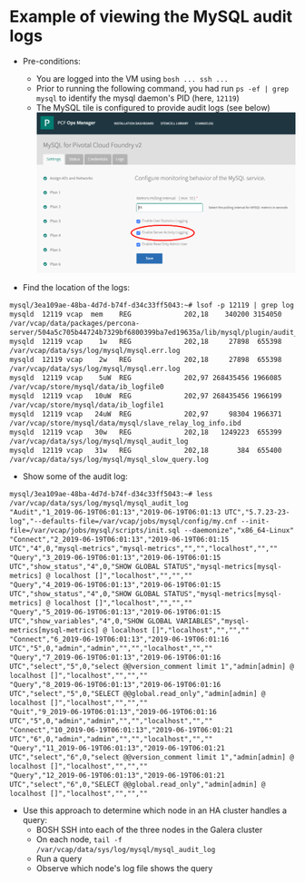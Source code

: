 # Example of viewing the MySQL audit logs

* Pre-conditions:
  - You are logged into the VM using `bosh ... ssh ...`
  - Prior to running the following command, you had run `ps -ef | grep mysql` to identify the mysql daemon's PID (here, `12119`)
  - The MySQL tile is configured to provide audit logs (see below)
    ![enable audit log](./ops_man_enable_audit_log.png)

* Find the location of the logs:

```
mysql/3ea109ae-48ba-4d7d-b74f-d34c33ff5043:~# lsof -p 12119 | grep log
mysqld  12119 vcap  mem    REG             202,18    340200 3154050 /var/vcap/data/packages/percona-server/504a5c705b44724b7329bf6800399ba7ed19635a/lib/mysql/plugin/audit_log.so
mysqld  12119 vcap    1w   REG             202,18     27898  655398 /var/vcap/data/sys/log/mysql/mysql.err.log
mysqld  12119 vcap    2w   REG             202,18     27898  655398 /var/vcap/data/sys/log/mysql/mysql.err.log
mysqld  12119 vcap    5uW  REG             202,97 268435456 1966085 /var/vcap/store/mysql/data/ib_logfile0
mysqld  12119 vcap   10uW  REG             202,97 268435456 1966199 /var/vcap/store/mysql/data/ib_logfile1
mysqld  12119 vcap   24uW  REG             202,97     98304 1966371 /var/vcap/store/mysql/data/mysql/slave_relay_log_info.ibd
mysqld  12119 vcap   30w   REG             202,18   1249223  655399 /var/vcap/data/sys/log/mysql/mysql_audit_log
mysqld  12119 vcap   31w   REG             202,18       384  655400 /var/vcap/data/sys/log/mysql/mysql_slow_query.log

```

* Show some of the audit log:

```
mysql/3ea109ae-48ba-4d7d-b74f-d34c33ff5043:~# less /var/vcap/data/sys/log/mysql/mysql_audit_log
"Audit","1_2019-06-19T06:01:13","2019-06-19T06:01:13 UTC","5.7.23-23-log","--defaults-file=/var/vcap/jobs/mysql/config/my.cnf --init-file=/var/vcap/jobs/mysql/scripts/init.sql --daemonize","x86_64-Linux"
"Connect","2_2019-06-19T06:01:13","2019-06-19T06:01:15 UTC","4",0,"mysql-metrics","mysql-metrics","","","localhost","",""
"Query","3_2019-06-19T06:01:13","2019-06-19T06:01:15 UTC","show_status","4",0,"SHOW GLOBAL STATUS","mysql-metrics[mysql-metrics] @ localhost []","localhost","","",""
"Query","4_2019-06-19T06:01:13","2019-06-19T06:01:15 UTC","show_status","4",0,"SHOW GLOBAL STATUS","mysql-metrics[mysql-metrics] @ localhost []","localhost","","",""
"Query","5_2019-06-19T06:01:13","2019-06-19T06:01:15 UTC","show_variables","4",0,"SHOW GLOBAL VARIABLES","mysql-metrics[mysql-metrics] @ localhost []","localhost","","",""
"Connect","6_2019-06-19T06:01:13","2019-06-19T06:01:16 UTC","5",0,"admin","admin","","","localhost","",""
"Query","7_2019-06-19T06:01:13","2019-06-19T06:01:16 UTC","select","5",0,"select @@version_comment limit 1","admin[admin] @ localhost []","localhost","","",""
"Query","8_2019-06-19T06:01:13","2019-06-19T06:01:16 UTC","select","5",0,"SELECT @@global.read_only","admin[admin] @ localhost []","localhost","","",""
"Quit","9_2019-06-19T06:01:13","2019-06-19T06:01:16 UTC","5",0,"admin","admin","","","localhost","",""
"Connect","10_2019-06-19T06:01:13","2019-06-19T06:01:21 UTC","6",0,"admin","admin","","","localhost","",""
"Query","11_2019-06-19T06:01:13","2019-06-19T06:01:21 UTC","select","6",0,"select @@version_comment limit 1","admin[admin] @ localhost []","localhost","","",""
"Query","12_2019-06-19T06:01:13","2019-06-19T06:01:21 UTC","select","6",0,"SELECT @@global.read_only","admin[admin] @ localhost []","localhost","","",""
```

* Use this approach to determine which node in an HA cluster handles a query:
  - BOSH SSH into each of the three nodes in the Galera cluster
  - On each node, `tail -f /var/vcap/data/sys/log/mysql/mysql_audit_log`
  - Run a query
  - Observe which node's log file shows the query


